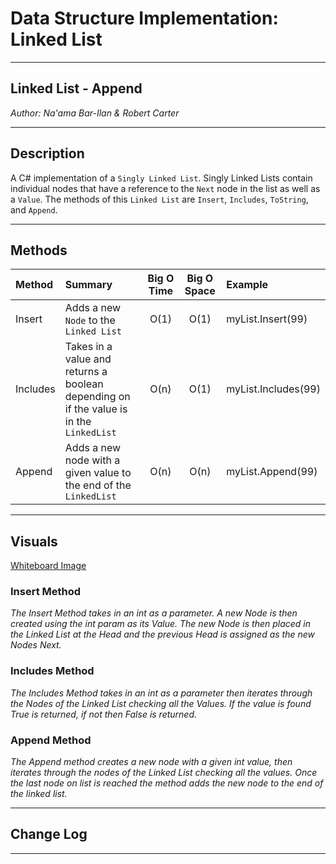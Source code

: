 # Data Structure Implementation: Linked List
---

## Linked List - Append

*Author: Na'ama Bar-Ilan & Robert Carter*

---

## Description

A C# implementation of a `Singly Linked List`. Singly Linked Lists contain individual nodes that have a reference to the `Next` node in the list as well as a `Value`. The methods of this `Linked List` are `Insert`, `Includes`, `ToString`, and `Append`.


---

## Methods

| Method | Summary | Big O Time | Big O Space | Example | 
| :----------- | :----------- | :-------------: | :-------------: | :----------- |
| Insert | Adds a new `Node` to the `Linked List` | O(1) | O(1) | myList.Insert(99) |
| Includes | Takes in a value and returns a boolean depending on if the value is in the `LinkedList` | O(n) | O(1) | myList.Includes(99) |
| Append    | Adds a new node with a given value to the end of the `LinkedList` | O(n) | O(n) | myList.Append(99) |



---

## Visuals
[Whiteboard Image](./assets/codechallenge06-whiteboard.png)

### Insert Method

*The Insert Method takes in an int as a parameter. A new Node is then created using the* 
*int param as its Value. The new Node is then placed in the Linked List at the Head and*
*the previous Head is assigned as the new Nodes Next.*

### Includes Method

*The Includes Method takes in an int as a parameter then iterates through the Nodes of the*
*Linked List checking all the Values. If the value is found True is returned, if not then*
*False is returned.*

### Append Method
*The Append method creates a new node with a given int value, then iterates through the nodes of the Linked List checking all the values. Once the last node on list is reached the method adds the new node to the end of the linked list.*


---

## Change Log

---
